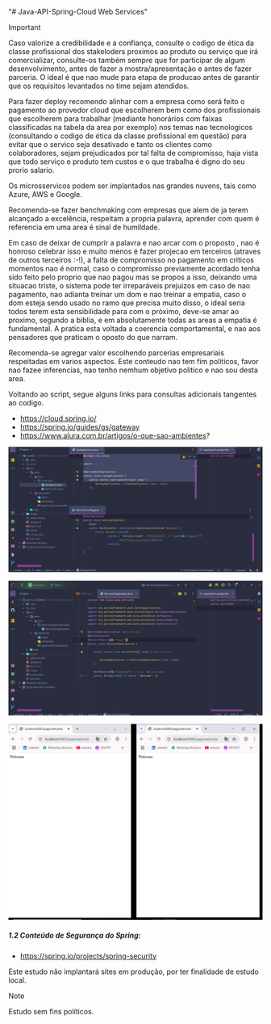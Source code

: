 "# Java-API-Spring-Cloud Web Services" 

> [!IMPORTANT]
> 
> Caso valorize a credibilidade e a confiança, consulte o codigo de ética da classe profissional dos stakeloders proximos ao produto ou serviço que irá comercializar, consulte-os também sempre que for participar de algum desenvolvimento, antes de fazer a mostra/apresentação e antes de fazer parceria. O ideal é que nao mude para etapa de producao antes de garantir que os requisitos levantados no time sejam atendidos.
>
> Para fazer deploy recomendo alinhar com a empresa como será feito o pagamento ao provedor cloud que escolherem bem como dos profissionais que escolherem para trabalhar (mediante honorários com faixas classificadas na tabela da area por exemplo) nos temas nao tecnologicos (consultando o codigo de ética da classe profissional  em questão) para evitar que o servico seja desativado e tanto os clientes como colaboradores, sejam prejudicados por tal falta de compromisso, haja vista que todo serviço e produto tem custos e o que trabalha é digno do seu prorio salario.
> 
> Os microsservicos podem ser implantados nas grandes nuvens, tais como Azure, AWS e Google.
>
> Recomenda-se fazer benchmaking com empresas que alem de ja terem alcançado a excelência, respeitam a propria palavra, aprender com quem  é referencia em uma area é sinal de humildade. 
>
>Em caso de deixar de cumprir a palavra e nao arcar com o proposto , nao é honroso celebrar isso e muito menos é fazer projecao em terceiros (atraves de outros terceiros :-!), a falta de compromisso no pagamento em criticos momentos nao é normal, caso o compromisso previamente acordado tenha sido feito pelo proprio que nao pagou mas se propos a isso, deixando uma situacao triste, o sistema pode ter irreparáveis prejuizos em caso de nao pagamento, nao adianta treinar um dom e nao treinar a empatia, caso o dom esteja sendo usado no ramo que precisa muito disso, o ideal seria todos terem esta sensibilidade para com o próximo, deve-se amar ao proximo, segundo a biblia, e em absolutamente todas as areas a empatia é fundamental. A pratica esta voltada a coerencia comportamental, e nao aos pensadores que praticam o oposto do que narram. 
> 
> Recomenda-se agregar valor escolhendo parcerias empresariais respeitadas em varios aspectos. 
> Este conteudo nao tem fim politicos, favor nao fazee inferencias, nao tenho nemhum objetivo politico e nao sou desta area. 


Voltando ao script, segue alguns links para consultas adicionais tangentes ao codigo. 
- https://cloud.spring.io/
- https://spring.io/guides/gs/gateway
- https://www.alura.com.br/artigos/o-que-sao-ambientes?

![Texto alternativo](https://github.com/luizaandradeti/Java-API-Spring-Cloud/blob/main/img/1.png)

![Texto alternativo](https://github.com/luizaandradeti/Java-API-Spring-Cloud/blob/main/img/2.png)

![Texto alternativo](https://github.com/luizaandradeti/Java-API-Spring-Cloud/blob/main/img/3.png)

##### 1.2 Conteúdo de Segurança do Spring:

- https://spring.io/projects/spring-security

Este estudo não implantará sites em produção, por ter finalidade de estudo local. 

> [!NOTE]
>
> Estudo sem fins políticos. 
